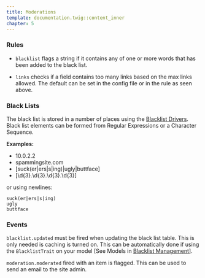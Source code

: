 ```yaml
---
title: Moderations
template: documentation.twig::content_inner
chapter: 5
---
```

### Rules

- `blacklist` flags a string if it contains any of one or more words that has been added to the black list.

- `links` checks if a field contains too many links based on the max links allowed. The default can be set in the config file or in the rule as seen above.

### Black Lists

The black list is stored in a number of places using the [Blacklist Drivers](/projects/laravel-moderate/doc/blacklist-drivers.html). Black list elements can be formed from Regular Expressions or a Character Sequence.

**Examples:**

- 10.0.2.2
- spammingsite.com
- [suck(er|ers|s|ing)|ugly|buttface]
- [\d{3}\.\d{3}\.\d{3}\.\d{3}]

or using newlines:

```
suck(er|ers|s|ing)
ugly
buttface
```

### Events

`blacklist.updated` must be fired when updating the black list table. This is only needed is caching is turned on. This can be automatically done if using the `BlacklistTrait` on your model [See Models in [Blacklist Management](/projects/laravel-moderate/doc/blacklist-management.html)].

`moderation.moderated` fired with an item is flagged. This can be used to send an email to the site admin.